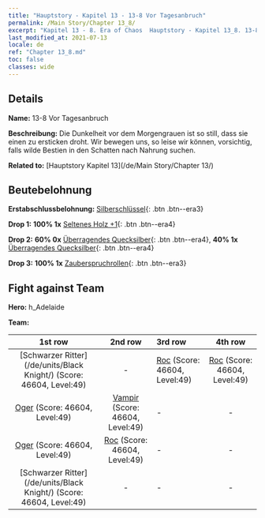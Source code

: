 ```yaml
---
title: "Hauptstory - Kapitel 13 - 13-8 Vor Tagesanbruch"
permalink: /Main Story/Chapter 13_8/
excerpt: "Kapitel 13 - 8. Era of Chaos  Hauptstory - Kapitel 13_8. 13-8 Vor Tagesanbruch"
last_modified_at: 2021-07-13
locale: de
ref: "Chapter 13_8.md"
toc: false
classes: wide
---
```


## Details

 **Name:** 13-8 Vor Tagesanbruch

 **Beschreibung:** Die Dunkelheit vor dem Morgengrauen ist so still, dass sie einen zu ersticken droht. Wir bewegen uns, so leise wir können, vorsichtig, falls wilde Bestien in den Schatten nach Nahrung suchen.

 **Related to:** [Hauptstory Kapitel 13](/de/Main Story/Chapter 13/)

## Beutebelohnung

 **Erstabschlussbelohnung:** [Silberschlüssel](/ItemsDE/con_693/){: .btn .btn--era3}

 **Drop 1:** **100% 1x** [Seltenes Holz +1](/ItemsDE/mat_41/){: .btn .btn--era4}

 **Drop 2:** **60% 0x** [Überragendes Quecksilber](/ItemsDE/mat_35/){: .btn .btn--era4}, **40% 1x** [Überragendes Quecksilber](/ItemsDE/mat_35/){: .btn .btn--era4}

 **Drop 3:** **100% 1x** [Zauberspruchrollen](/ItemsDE/con_694/){: .btn .btn--era3}


## Fight against Team
 **Hero:** h_Adelaide

 **Team:**


  | 1st row | 2nd row | 3rd row | 4th row |
  |:----:|:----:|:----|:----:|
  | [Schwarzer Ritter](/de/units/Black Knight/) (Score: 46604, Level:49)  | - | [Roc](/de/units/Roc/) (Score: 46604, Level:49)  | [Roc](/de/units/Roc/) (Score: 46604, Level:49)  |
  | [Oger](/de/units/Ogre/) (Score: 46604, Level:49)  | [Vampir](/de/units/Vampire/) (Score: 46604, Level:49)  | - | - |
  | [Oger](/de/units/Ogre/) (Score: 46604, Level:49)  | [Roc](/de/units/Roc/) (Score: 46604, Level:49)  | - | - |
  | [Schwarzer Ritter](/de/units/Black Knight/) (Score: 46604, Level:49)  | - | - | - |


